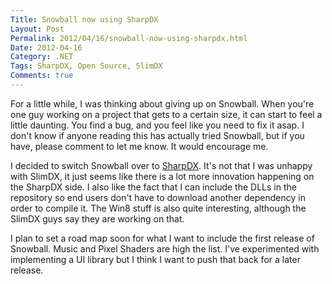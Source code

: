 ```yaml
---
Title: Snowball now using SharpDX
Layout: Post
Permalink: 2012/04/16/snowball-now-using-sharpdx.html
Date: 2012-04-16
Category: .NET
Tags: SharpDX, Open Source, SlimDX 
Comments: true
---
```


For a little while, I was thinking about giving up on Snowball. When you're one guy working on a project that gets to a certain size, it can start to feel a little daunting. You find a bug, and you feel like you need to fix it asap. I don't know if anyone reading this has actually tried Snowball, but if you have, please comment to let me know. It would encourage me.

I decided to switch Snowball over to [SharpDX](http://code.google.com/p/sharpdx/). It's not that I was unhappy with SlimDX, it just seems like there is a lot more innovation happening on the SharpDX side. I also like the fact that I can include the DLLs in the repository so end users don't have to download another dependency in order to compile it. The Win8 stuff is also quite interesting, although the SlimDX guys say they are working on that.

I plan to set a road map soon for what I want to include the first release of Snowball. Music and Pixel Shaders are high the list. I've experimented with implementing a UI library but I think I want to push that back for a later release.
